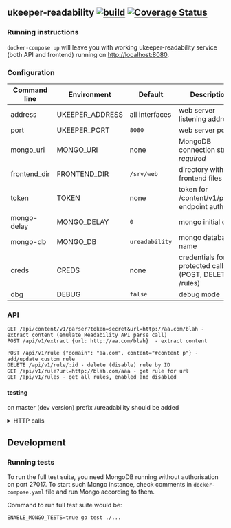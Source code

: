 ## ukeeper-readability [![build](https://github.com/ukeeper/ukeeper-redabilty/actions/workflows/ci.yml/badge.svg)](https://github.com/ukeeper/ukeeper-redabilty/actions/workflows/ci.yml) [![Coverage Status](https://coveralls.io/repos/github/ukeeper/ukeeper-readability/badge.svg?branch=master)](https://coveralls.io/github/ukeeper/ukeeper-readability?branch=master)

### Running instructions

`docker-compose up` will leave you with working ukeeper-readability service (both API and frontend) running on <http://localhost:8080>.

### Configuration

| Command line | Environment     | Default        | Description                                           |
|--------------|-----------------|----------------|-------------------------------------------------------|
| address      | UKEEPER_ADDRESS | all interfaces | web server listening address                          |
| port         | UKEEPER_PORT    | `8080`         | web server port                                       |
| mongo_uri    | MONGO_URI       | none           | MongoDB connection string, _required_                 |
| frontend_dir | FRONTEND_DIR    | `/srv/web`     | directory with frontend files                         |
| token        | TOKEN           | none           | token for /content/v1/parser endpoint auth            |
| mongo-delay  | MONGO_DELAY     | `0`            | mongo initial delay                                   |
| mongo-db     | MONGO_DB        | `ureadability` | mongo database name                                   |
| creds        | CREDS           | none           | credentials for protected calls (POST, DELETE /rules) |
| dbg          | DEBUG           | `false`        | debug mode                                            |

### API

    GET /api/content/v1/parser?token=secret&url=http://aa.com/blah - extract content (emulate Readability API parse call)
    POST /api/v1/extract {url: http://aa.com/blah}  - extract content

    POST /api/v1/rule {"domain": "aa.com", content="#content p"} - add/update custom rule
    DELETE /api/v1/rule/:id - delete (disable) rule by ID
    GET /api/v1/rule?url=http://blah.com/aaa - get rule for url
    GET /api/v1/rules - get all rules, enabled and disabled

#### testing

on master (dev version) prefix /ureadability should be added

<details><summary>HTTP calls</summary>

    http POST "master.radio-t.com:8780/ureadability/api/v1/rule" domain=blah.ukeeper.com content="#content p" enabled:=true
    HTTP/1.1 200 OK
    Access-Control-Allow-Headers: Content-Type, Authorization, X-Requested-With
    Access-Control-Allow-Methods: GET, PUT, POST, DELETE, OPTIONS
    Access-Control-Allow-Origin: *
    Application-Name: ureadability
    Connection: keep-alive
    Content-Length: 110
    Content-Type: application/json; charset=utf-8
    Date: Mon, 11 Jan 2016 02:38:13 GMT
    Org: Umputun
    Server: nginx/1.9.7

    {
        "content": "#content p",
        "domain": "blah.ukeeper.com",
        "enabled": true,
        "id": "56931595daa6d301279ba801",
        "user": ""
    }


    http  "master.radio-t.com:8780/ureadability/api/v1/rules"
    HTTP/1.1 200 OK
    Access-Control-Allow-Headers: Content-Type, Authorization, X-Requested-With
    Access-Control-Allow-Methods: GET, PUT, POST, DELETE, OPTIONS
    Access-Control-Allow-Origin: *
    Application-Name: ureadability
    Connection: keep-alive
    Content-Length: 219
    Content-Type: application/json; charset=utf-8
    Date: Mon, 11 Jan 2016 02:38:34 GMT
    Org: Umputun
    Server: nginx/1.9.7

    [
        {
            "content": "#content p",
            "domain": "p.ukeeper.com",
            "enabled": true,
            "id": "5693123fdaa6d301279ba800",
            "user": ""
        },
        {
            "content": "#content p",
            "domain": "blah.ukeeper.com",
            "enabled": true,
            "id": "56931595daa6d301279ba801",
            "user": ""
        }
    ]

</details>

## Development

### Running tests

To run the full test suite, you need MongoDB running without authorisation on port 27017. To start such Mongo instance, check comments in `docker-compose.yaml` file and run Mongo according to them.

Command to run full test suite would be:

```shell
ENABLE_MONGO_TESTS=true go test ./...
```